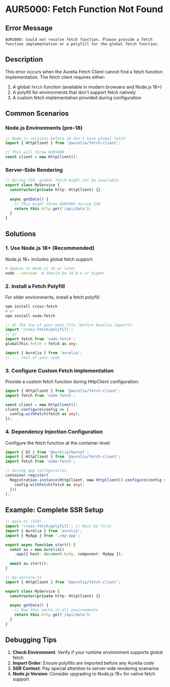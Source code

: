 # AUR5000: Fetch Function Not Found

## Error Message

`AUR5000: Could not resolve fetch function. Please provide a fetch function implementation or a polyfill for the global fetch function.`

## Description

This error occurs when the Aurelia Fetch Client cannot find a fetch function implementation. The fetch client requires either:
1. A global `fetch` function (available in modern browsers and Node.js 18+)
2. A polyfill for environments that don't support fetch natively
3. A custom fetch implementation provided during configuration

## Common Scenarios

### Node.js Environments (pre-18)
```typescript
// Node.js versions before 18 don't have global fetch
import { HttpClient } from '@aurelia/fetch-client';

// This will throw AUR5000
const client = new HttpClient();
```

### Server-Side Rendering
```typescript
// During SSR, global fetch might not be available
export class MyService {
  constructor(private http: HttpClient) {}
  
  async getData() {
    // This might throw AUR5000 during SSR
    return this.http.get('/api/data');
  }
}
```

## Solutions

### 1. **Use Node.js 18+ (Recommended)**
Node.js 18+ includes global fetch support:

```bash
# Update to Node.js 18 or later
node --version  # Should be 18.0.0 or higher
```

### 2. **Install a Fetch Polyfill**
For older environments, install a fetch polyfill:

```bash
npm install cross-fetch
# or
npm install node-fetch
```

```typescript
// At the top of your main file (before Aurelia imports)
import 'cross-fetch/polyfill';
// or
import fetch from 'node-fetch';
globalThis.fetch = fetch as any;

import { Aurelia } from 'aurelia';
// ... rest of your code
```

### 3. **Configure Custom Fetch Implementation**
Provide a custom fetch function during HttpClient configuration:

```typescript
import { HttpClient } from '@aurelia/fetch-client';
import fetch from 'node-fetch';

const client = new HttpClient();
client.configure(config => {
  config.withFetch(fetch as any);
});
```

### 4. **Dependency Injection Configuration**
Configure the fetch function at the container level:

```typescript
import { DI } from '@aurelia/kernel';
import { HttpClient } from '@aurelia/fetch-client';
import fetch from 'node-fetch';

// During app configuration
container.register(
  Registration.instance(HttpClient, new HttpClient().configure(config => {
    config.withFetch(fetch as any);
  }))
);
```

## Example: Complete SSR Setup

```typescript
// main.ts (SSR)
import 'cross-fetch/polyfill'; // Must be first
import { Aurelia } from 'aurelia';
import { MyApp } from './my-app';

export async function start() {
  const au = new Aurelia()
    .app({ host: document.body, component: MyApp });
    
  await au.start();
}
```

```typescript
// my-service.ts
import { HttpClient } from '@aurelia/fetch-client';

export class MyService {
  constructor(private http: HttpClient) {}
  
  async getData() {
    // Now this works in all environments
    return this.http.get('/api/data');
  }
}
```

## Debugging Tips

1. **Check Environment**: Verify if your runtime environment supports global fetch
2. **Import Order**: Ensure polyfills are imported before any Aurelia code
3. **SSR Context**: Pay special attention to server-side rendering scenarios
4. **Node.js Version**: Consider upgrading to Node.js 18+ for native fetch support